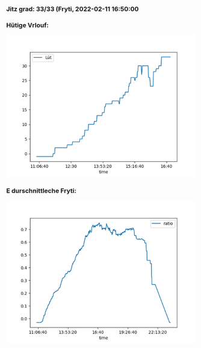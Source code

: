 ### Jitz grad: 33/33 (Fryti, 2022-02-11 16:50:00

### Hütige Vrlouf:
![Graph](Today.png)

### E durschnittleche Fryti:
![Graph](Fryti.png)